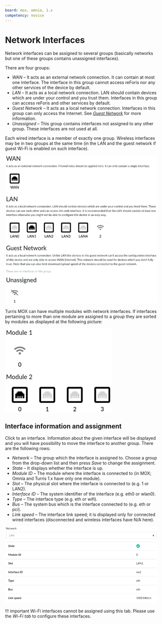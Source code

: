 ```yaml
---
board: mox, omnia, 1.x
competency: novice
---
```

# Network Interfaces

Network interfaces can be assigned to several groups (basically networks
but one of these groups contains unassigned interfaces).

There are four groups:

* _WAN_ – It acts as an external network connection. It can contain at most
  one interface. The interface in this group cannot access reForis nor
  any other services of the device by default.
* _LAN_ – It acts as a local network connection. LAN should contain devices
  which are under your control and you trust them. Interfaces in this group
  can access reForis and other services by default.
* _Guest Network_ – It acts as a local network connection. Interfaces in this
  group can only access the Internet. See
  _[Guest Network](../guest-network/guest-network.md)_ for more information.
* _Unassigned_ – This group contains interfaces not assigned to any other
  group. These interfaces are not used at all.

Each wired interface is a member of exactly one group. Wireless interfaces
may be in two groups at the same time (in the LAN and the guest network
if guest Wi-Fi is enabled on such interface).

![Network interfaces](interfaces.png)

Turris MOX can have multiple modules with network interfaces. If interfaces
pertaining to more than one module are assigned to a group they are
sorted by modules as displayed at the following picture:

![Multiple modules with interfaces](modules.png)

## Interface information and assignment

Click to an interface. Information about the given interface will be displayed
and you will have possibility to move the interface to another group. There are
the following rows:

* _Network_ – The group which the interface is assigned to. Choose a group
  from the drop-down list and then press _Save_ to change the assignment.
* _State_ – It displays whether the interface is up.
* _Module ID_ – The module where the interface is connected to (in MOX;
  Omnia and Turris 1.x have only one module).
* _Slot_ – The physical slot where the interface is connected to (e.g. 1 or
  LAN2).
* _Interface ID_ – The system identifier of the interface (e.g. eth0 or wlan0).
* _Type_ – The interface type (e.g. eth or wifi).
* _Bus_ – The system bus which is the interface connected to (e.g. eth or pci).
* _Link speed_ – The interface link speed; it is displayed only for connected
  wired interfaces (disconnected and wireless interfaces have N/A here).

![Interface information](information.png)

!!! important
    Wi-Fi interfaces cannot be assigned using this tab. Please use the _Wi-Fi
    tab_ to configure these interfaces.
